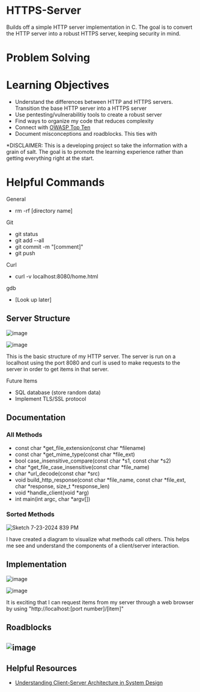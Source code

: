 # HTTPS-Server
Builds off a simple HTTP server implementation in C. The goal is to convert the HTTP server into a robust HTTPS server, keeping security in mind.

# Problem Solving

# Learning Objectives
- Understand the differences between HTTP and HTTPS servers. Transition the base HTTP server into a HTTPS server
- Use pentesting/vulnerabilitiy tools to create a robust server
- Find ways to organize my code that reduces complexity
- Connect with [OWASP Top Ten](https://owasp.org/www-project-top-ten/#:~:text=The%20OWASP%20Top%2010%20is,step%20towards%20more%20secure%20coding)
- Document misconceptions and roadblocks. This ties with  

\*DISCLAIMER: This is a developing project so take the information with a grain of salt. The goal is to promote the learning experience rather than getting everything right at the start.

# Helpful Commands

General
- rm -rf [directory name]

Git
- git status
- git add --all
- git commit -m "[comment]"
- git push

Curl
- curl -v localhost:8080/home.html

gdb
- [Look up later]

## Server Structure

![image](https://github.com/user-attachments/assets/bbb03718-9f0b-450e-90e0-883fc0d128c4)

![image](https://github.com/user-attachments/assets/03af26e8-f605-4d6d-8df4-6c8b3f0e5cf4)

This is the basic structure of my HTTP server. The server is run on a localhost using the port 8080 and curl is used to make requests to the server in order to get items in that server.

Future Items
- SQL database (store random data)
- Implement TLS/SSL protocol

## Documentation
### All Methods
- const char *get_file_extension(const char *filename)
- const char *get_mime_type(const char *file_ext)
- bool case_insensitive_compare(const char *s1, const char *s2)
- char *get_file_case_insensitive(const char *file_name)
- char *url_decode(const char *src)
- void build_http_response(const char *file_name, const char *file_ext, char *response, size_t *response_len)
- void *handle_client(void *arg)
- int main(int argc, char *argv[])

### Sorted Methods
![Sketch 7-23-2024 839 PM](https://github.com/user-attachments/assets/fd36b4b0-ba81-4067-b7cf-64a62c895200)

I have created a diagram to visualize what methods call others. This helps me see and understand the components of a client/server interaction.


## Implementation

![image](https://github.com/user-attachments/assets/5620b80a-9586-4706-8835-88c88e03f31f)

![image](https://github.com/user-attachments/assets/18c5b914-b0aa-48a2-9e59-d6cfac576fad)

It is exciting that I can request items from my server through a web browser by using "http://localhost:[port number]/[item]"

## Roadblocks

![image](https://github.com/user-attachments/assets/779b29b6-25ad-4a76-9902-74159aa6dfaf)
-

## Helpful Resources

- [Understanding Client-Server Architecture in System Design](https://medium.com/@nirajranasinghe/understanding-client-server-architecture-in-system-design-9da079efde60)
  
